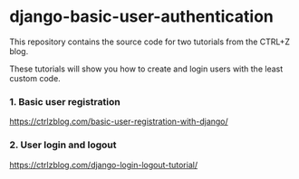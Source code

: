 # django-basic-user-authentication

This repository contains the source code for two tutorials from the CTRL+Z blog.

These tutorials will show you how to create and login users with the least custom code.

### 1. Basic user registration
https://ctrlzblog.com/basic-user-registration-with-django/

### 2. User login and logout
https://ctrlzblog.com/django-login-logout-tutorial/

